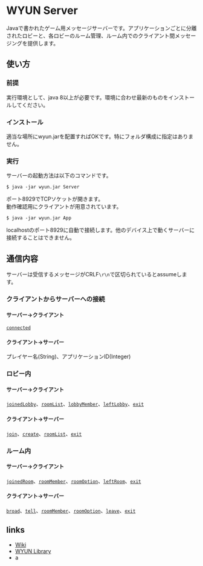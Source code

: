 # WYUN Server
Javaで書かれたゲーム用メッセージサーバーです。アプリケーションごとに分離されたロビーと、各ロビーのルーム管理、ルーム内でのクライアント間メッセージングを提供します。

## 使い方
### 前提
実行環境として、java 8以上が必要です。環境に合わせ最新のものをインストールしてください。
### インストール
適当な場所にwyun.jarを配置すればOKです。特にフォルダ構成に指定はありません。
### 実行
サーバーの起動方法は以下のコマンドです。
```terminal
$ java -jar wyun.jar Server
```
ポート8929でTCPソケットが開きます。  
動作確認用にクライアントが用意されています。
```terminal
$ java -jar wyun.jar App
```
localhostのポート8929に自動で接続します。他のデバイス上で動くサーバーに接続することはできません。
## 通信内容
サーバーは受信するメッセージがCRLF`\r\n`で区切られているとassumeします。  
### クライアントからサーバーへの接続
#### サーバー→クライアント
[`connected`]()
#### クライアント→サーバー
プレイヤー名(String)、アプリケーションID(Integer)
### ロビー内
#### サーバー→クライアント
[`joinedLobby`]()、[`roomList`]()、[`lobbyMember`]()、[`leftLobby`]()、[`exit`]()
#### クライアント→サーバー
[`join`]()、[`create`]()、[`roomList`]()、[`exit`]()
### ルーム内
#### サーバー→クライアント
[`joinedRoom`]()、[`roomMember`]()、[`roomOption`]()、[`leftRoom`]()、[`exit`]()
#### クライアント→サーバー
[`broad`]()、[`tell`]()、[`roomMember`]()、[`roomOption`]()、[`leave`]()、[`exit`]()

## links
* [Wiki]()
* [WYUN Library]()
* a